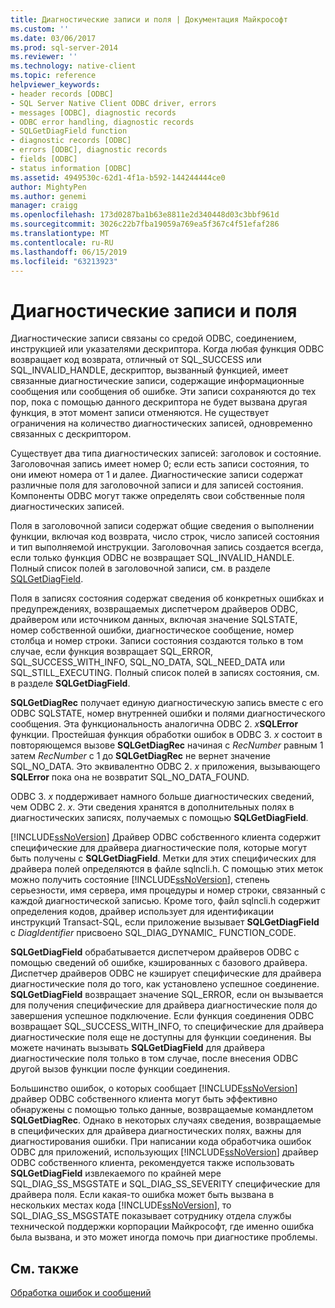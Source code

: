 ```yaml
---
title: Диагностические записи и поля | Документация Майкрософт
ms.custom: ''
ms.date: 03/06/2017
ms.prod: sql-server-2014
ms.reviewer: ''
ms.technology: native-client
ms.topic: reference
helpviewer_keywords:
- header records [ODBC]
- SQL Server Native Client ODBC driver, errors
- messages [ODBC], diagnostic records
- ODBC error handling, diagnostic records
- SQLGetDiagField function
- diagnostic records [ODBC]
- errors [ODBC], diagnostic records
- fields [ODBC]
- status information [ODBC]
ms.assetid: 4949530c-62d1-4f1a-b592-144244444ce0
author: MightyPen
ms.author: genemi
manager: craigg
ms.openlocfilehash: 173d0287ba1b63e8811e2d340448d03c3bbf961d
ms.sourcegitcommit: 3026c22b7fba19059a769ea5f367c4f51efaf286
ms.translationtype: MT
ms.contentlocale: ru-RU
ms.lasthandoff: 06/15/2019
ms.locfileid: "63213923"
---
```

# <a name="diagnostic-records-and-fields"></a>Диагностические записи и поля
  Диагностические записи связаны со средой ODBC, соединением, инструкцией или указателями дескриптора. Когда любая функция ODBC возвращает код возврата, отличный от SQL_SUCCESS или SQL_INVALID_HANDLE, дескриптор, вызванный функцией, имеет связанные диагностические записи, содержащие информационные сообщения или сообщения об ошибке. Эти записи сохраняются до тех пор, пока с помощью данного дескриптора не будет вызвана другая функция, в этот момент записи отменяются. Не существует ограничения на количество диагностических записей, одновременно связанных с дескриптором.  
  
 Существует два типа диагностических записей: заголовок и состояние. Заголовочная запись имеет номер 0; если есть записи состояния, то они имеют номера от 1 и далее. Диагностические записи содержат различные поля для заголовочной записи и для записей состояния. Компоненты ODBC могут также определять свои собственные поля диагностических записей.  
  
 Поля в заголовочной записи содержат общие сведения о выполнении функции, включая код возврата, число строк, число записей состояния и тип выполняемой инструкции. Заголовочная запись создается всегда, если только функция ODBC не возвращает SQL_INVALID_HANDLE. Полный список полей в заголовочной записи, см. в разделе [SQLGetDiagField](../native-client-odbc-api/sqlgetdiagfield.md).  
  
 Поля в записях состояния содержат сведения об конкретных ошибках и предупреждениях, возвращаемых диспетчером драйверов ODBC, драйвером или источником данных, включая значение SQLSTATE, номер собственной ошибки, диагностическое сообщение, номер столбца и номер строки. Записи состояния создаются только в том случае, если функция возвращает SQL_ERROR, SQL_SUCCESS_WITH_INFO, SQL_NO_DATA, SQL_NEED_DATA или SQL_STILL_EXECUTING. Полный список полей в записях состояния, см. в разделе **SQLGetDiagField**.  
  
 **SQLGetDiagRec** получает единую диагностическую запись вместе с его ODBC SQLSTATE, номер внутренней ошибки и полями диагностического сообщения. Эта функциональность аналогична ODBC 2. _x_**SQLError** функции. Простейшая функция обработки ошибок в ODBC 3. *x* состоит в повторяющемся вызове **SQLGetDiagRec** начиная с *RecNumber* равным 1 затем *RecNumber* с 1 до **SQLGetDiagRec** не вернет значение SQL_NO_DATA. Это эквивалентно ODBC 2. *x* приложения, вызывающего **SQLError** пока она не возвратит SQL_NO_DATA_FOUND.  
  
 ODBC 3. *x* поддерживает намного больше диагностических сведений, чем ODBC 2. *x*. Эти сведения хранятся в дополнительных полях в диагностических записях, получаемых с помощью **SQLGetDiagField**.  
  
 [!INCLUDE[ssNoVersion](../../includes/ssnoversion-md.md)] Драйвер ODBC собственного клиента содержит специфические для драйвера диагностические поля, которые могут быть получены с **SQLGetDiagField**. Метки для этих специфических для драйвера полей определяются в файле sqlncli.h. С помощью этих меток можно получить состояние [!INCLUDE[ssNoVersion](../../includes/ssnoversion-md.md)], степень серьезности, имя сервера, имя процедуры и номер строки, связанный с каждой диагностической записью. Кроме того, файл sqlncli.h содержит определения кодов, драйвер использует для идентификации инструкций Transact-SQL, если приложение вызывает **SQLGetDiagField** с *DiagIdentifier* присвоено SQL_DIAG_DYNAMIC_ FUNCTION_CODE.  
  
 **SQLGetDiagField** обрабатывается диспетчером драйверов ODBC с помощью сведений об ошибке, кэшированных с базового драйвера. Диспетчер драйверов ODBC не кэширует специфические для драйвера диагностические поля до того, как установлено успешное соединение. **SQLGetDiagField** возвращает значение SQL_ERROR, если он вызывается для получения специфические для драйвера диагностические поля до завершения успешное подключение. Если функция соединения ODBC возвращает SQL_SUCCESS_WITH_INFO, то специфические для драйвера диагностические поля еще не доступны для функции соединения. Вы можете начинать вызывать **SQLGetDiagField** для драйвера диагностические поля только в том случае, после внесения ODBC другой вызов функции после функции соединения.  
  
 Большинство ошибок, о которых сообщает [!INCLUDE[ssNoVersion](../../includes/ssnoversion-md.md)] драйвер ODBC собственного клиента могут быть эффективно обнаружены с помощью только данные, возвращаемые командлетом **SQLGetDiagRec**. Однако в некоторых случаях сведения, возвращаемые в специфических для драйвера диагностических полях, важны для диагностирования ошибки. При написании кода обработчика ошибок ODBC для приложений, использующих [!INCLUDE[ssNoVersion](../../includes/ssnoversion-md.md)] драйвер ODBC собственного клиента, рекомендуется также использовать **SQLGetDiagField** извлекаемого по крайней мере SQL_DIAG_SS_MSGSTATE и SQL_DIAG_SS_SEVERITY специфические для драйвера поля. Если какая-то ошибка может быть вызвана в нескольких местах кода [!INCLUDE[ssNoVersion](../../includes/ssnoversion-md.md)], то SQL_DIAG_SS_MSGSTATE показывает сотруднику отдела службы технической поддержки корпорации Майкрософт, где именно ошибка была вызвана, и это может иногда помочь при диагностике проблемы.  
  
## <a name="see-also"></a>См. также  
 [Обработка ошибок и сообщений](handling-errors-and-messages.md)  
  
  
